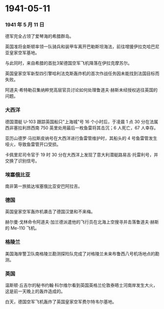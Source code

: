 # 1941-05-11

### 1941 年 5 月 11 日

德军完全占领了爱琴海的希腊群岛。

英国准将金斯顿率领一队骑兵和装甲车离开巴勒斯坦海法，前往增援伊拉克哈巴尼亚皇家空军基地。

与此同时，来自希腊的首批3架德国空军飞机降落在伊拉克摩苏尔。

英国皇家空军新型四引擎哈利法克斯轰炸机的首次作战任务因未能找到法国目标而失败。

阿道夫·希特勒召集纳粹党高层官员讨论如何处理鲁道夫·赫斯未经授权逃往英国的问题。

### 大西洋

德国潜艇 U-103 跟踪英国船只"上海城"号 16 个小时后，于凌晨 1 点 30
分在法属西非塞拉利昂西南 750 英里处用最后一枚鱼雷将其击沉；6 人死亡，67
人幸存。

亚历山德罗·马拉斯皮纳号在大西洋进行鱼雷管维护时，其船头的 4
号鱼雷管发生哑火，导致鱼雷管开口受损。

卡佩里尼司令官于 19 时 30
分在大西洋上发现了意大利潜艇路易吉·托雷利号，并交换了识别信号。

### 埃塞俄比亚

南非第一旅抵达埃塞俄比亚安巴阿拉吉。

### 德国

英国皇家空军轰炸机袭击了德国汉堡和不来梅。

赫尔曼·戈林命令阿道夫·加兰德派遣他的飞行员在北海上空搜寻并击落鲁道夫·赫斯的
Me-110 飞机。

### 格陵兰

美国海岸警卫队南格陵兰勘测探险队完成了对格陵兰未来布鲁西八号机场地点的勘测。

### 英国

温斯顿·丘吉尔的秘书约翰·科尔维尔看到英国英格兰伦敦泰晤士河南岸发生大火，这是前一天晚上的轰炸造成的。

白天，德国空军飞机轰炸了英国皇家空军费尔特韦尔基地。
